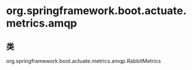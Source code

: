 # org.springframework.boot.actuate.metrics.amqp

## 类

org.springframework.boot.actuate.metrics.amqp.RabbitMetrics




